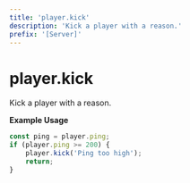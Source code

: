 ```yaml
---
title: 'player.kick'
description: 'Kick a player with a reason.'
prefix: '[Server]'
---
```


# player.kick

Kick a player with a reason.

**Example Usage**

```js
const ping = player.ping;
if (player.ping >= 200) {
    player.kick('Ping too high');
    return;
}
```
